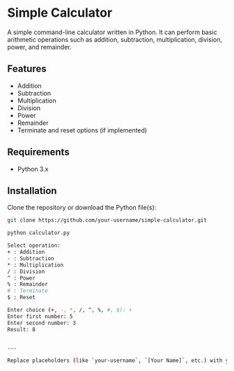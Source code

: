 # Simple Calculator

A simple command-line calculator written in Python. It can perform basic arithmetic operations such as addition, subtraction, multiplication, division, power, and remainder.

## Features

- Addition
- Subtraction
- Multiplication
- Division
- Power
- Remainder
- Terminate and reset options (if implemented)

## Requirements

- Python 3.x

## Installation

Clone the repository or download the Python file(s):

```bash
git clone https://github.com/your-username/simple-calculator.git

python calculator.py

Select operation:
+ : Addition
- : Subtraction
* : Multiplication
/ : Division
^ : Power
% : Remainder
# : Terminate
$ : Reset

Enter choice (+, -, *, /, ^, %, #, $): +
Enter first number: 5
Enter second number: 3
Result: 8


---

Replace placeholders (like `your-username`, `[Your Name]`, etc.) with your own details. Let me know your calculator’s exact functionality or share your code, and I’ll help tailor the README even more precisely!

